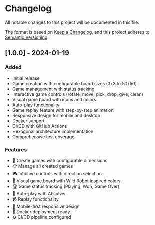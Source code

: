 # Changelog

All notable changes to this project will be documented in this file.

The format is based on [Keep a Changelog](https://keepachangelog.com/en/1.0.0/),
and this project adheres to [Semantic Versioning](https://semver.org/spec/v2.0.0.html).

## [1.0.0] - 2024-01-19

### Added
- Initial release
- Game creation with configurable board sizes (3x3 to 50x50)
- Game management with status tracking
- Interactive game controls (rotate, move, pick, drop, give, clean)
- Visual game board with icons and colors
- Auto-play functionality
- Game replay feature with step-by-step animation
- Responsive design for mobile and desktop
- Docker support
- CI/CD with GitHub Actions
- Hexagonal architecture implementation
- Comprehensive test coverage

### Features
- 🎲 Create games with configurable dimensions
- 📋 Manage all created games
- 🎮 Intuitive controls with direction selection
- 🎨 Visual game board with Wild Robot inspired colors
- 🏆 Game status tracking (Playing, Won, Game Over)
- 🤖 Auto-play with AI solver
- 📹 Replay functionality
- 📱 Mobile-first responsive design
- 🐳 Docker deployment ready
- ⚙️ CI/CD pipeline configured
